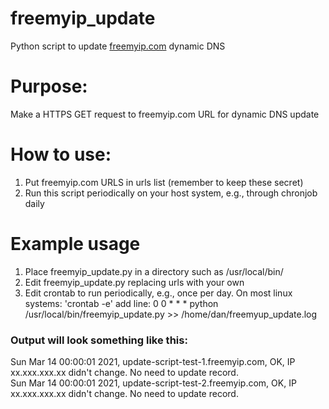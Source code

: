 # freemyip_update
Python script to update [freemyip.com](https://freemyip.com) dynamic DNS

# Purpose: 
Make a HTTPS GET request to freemyip.com URL for dynamic DNS update

# How to use: 
1. Put freemyip.com URLS in urls list (remember to keep these secret)
2. Run this script periodically on your host system, e.g., through chronjob daily

# Example usage
1. Place freemyip_update.py in a directory such as /usr/local/bin/
2. Edit freemyip_update.py replacing urls with your own
3. Edit crontab to run periodically, 
   e.g., once per day. On most linux systems: 'crontab -e' add line: 0 0 * * * python /usr/local/bin/freemyip_update.py >> /home/dan/freemyup_update.log

### Output will look something like this:
Sun Mar 14 00:00:01 2021, update-script-test-1.freemyip.com, OK, IP xx.xxx.xxx.xx didn't change. No need to update record.  
Sun Mar 14 00:00:01 2021, update-script-test-2.freemyip.com, OK, IP xx.xxx.xxx.xx didn't change. No need to update record.

